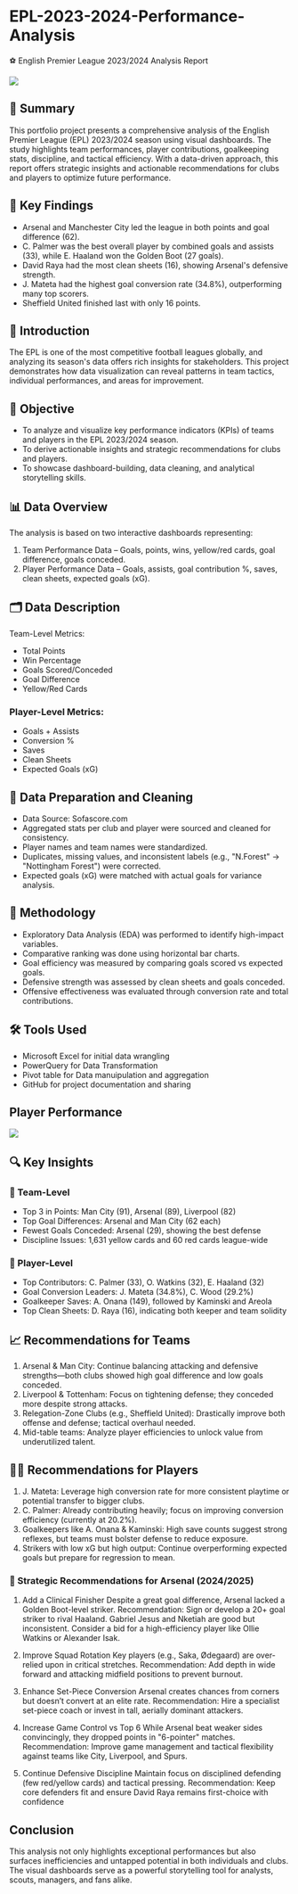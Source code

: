 # EPL-2023-2024-Performance-Analysis
⚽ English Premier League 2023/2024 Analysis Report

![](dashteam.png)

## 📌 Summary
This portfolio project presents a comprehensive analysis of the English Premier League (EPL) 2023/2024 season using visual dashboards. The study highlights team performances, player contributions, goalkeeping stats, discipline, and tactical efficiency. With a data-driven approach, this report offers strategic insights and actionable recommendations for clubs and players to optimize future performance.

## 🎯 Key Findings
-	Arsenal and Manchester City led the league in both points and goal difference (62).
-	C. Palmer was the best overall player by combined goals and assists (33), while E. Haaland won the Golden Boot (27 goals).
-	David Raya had the most clean sheets (16), showing Arsenal's defensive strength.
-	J. Mateta had the highest goal conversion rate (34.8%), outperforming many top scorers.
-	Sheffield United finished last with only 16 points.

## 📝 Introduction
The EPL is one of the most competitive football leagues globally, and analyzing its season's data offers rich insights for stakeholders. This project demonstrates how data visualization can reveal patterns in team tactics, individual performances, and areas for improvement.

## 🎯 Objective
-	To analyze and visualize key performance indicators (KPIs) of teams and players in the EPL 2023/2024 season.
-	To derive actionable insights and strategic recommendations for clubs and players.
-	To showcase dashboard-building, data cleaning, and analytical storytelling skills.

## 📊 Data Overview
The analysis is based on two interactive dashboards representing:
1.	Team Performance Data – Goals, points, wins, yellow/red cards, goal difference, goals conceded.
2.	Player Performance Data – Goals, assists, goal contribution %, saves, clean sheets, expected goals (xG).

## 🗂️ Data Description
Team-Level Metrics:
-	Total Points
-	Win Percentage
-	Goals Scored/Conceded
-	Goal Difference
-	Yellow/Red Cards

### Player-Level Metrics:
-	Goals + Assists
-	Conversion %
-	Saves
-	Clean Sheets
-	Expected Goals (xG)

## 🧹 Data Preparation and Cleaning
- Data Source: Sofascore.com
-	Aggregated stats per club and player were sourced and cleaned for consistency.
-	Player names and team names were standardized.
-	Duplicates, missing values, and inconsistent labels (e.g., "N.Forest" → "Nottingham Forest") were corrected.
-	Expected goals (xG) were matched with actual goals for variance analysis.

## 🧪 Methodology
-	Exploratory Data Analysis (EDA) was performed to identify high-impact variables.
-	Comparative ranking was done using horizontal bar charts.
-	Goal efficiency was measured by comparing goals scored vs expected goals.
-	Defensive strength was assessed by clean sheets and goals conceded.
-	Offensive effectiveness was evaluated through conversion rate and total contributions.

## 🛠 Tools Used
-	Microsoft Excel for initial data wrangling
-	PowerQuery for Data Transformation
-	Pivot table for Data manuipulation and aggregation
-	GitHub for project documentation and sharing

## Player Performance

![](PlayerDash.png)

## 🔍 Key Insights
### 🔹 Team-Level
-	Top 3 in Points: Man City (91), Arsenal (89), Liverpool (82)
-	Top Goal Differences: Arsenal and Man City (62 each)
-	Fewest Goals Conceded: Arsenal (29), showing the best defense
-	Discipline Issues: 1,631 yellow cards and 60 red cards league-wide

### 🔹 Player-Level
- Top Contributors: C. Palmer (33), O. Watkins (32), E. Haaland (32)
-	Goal Conversion Leaders: J. Mateta (34.8%), C. Wood (29.2%)
-	Goalkeeper Saves: A. Onana (149), followed by Kaminski and Areola
-	Top Clean Sheets: D. Raya (16), indicating both keeper and team solidity

## 📈 Recommendations for Teams
1.	Arsenal & Man City: Continue balancing attacking and defensive strengths—both clubs showed high goal difference and low goals conceded.
2.	Liverpool & Tottenham: Focus on tightening defense; they conceded more despite strong attacks.
3.	Relegation-Zone Clubs (e.g., Sheffield United): Drastically improve both offense and defense; tactical overhaul needed.
 4.	Mid-table teams: Analyze player efficiencies to unlock value from underutilized talent.

## 🧑‍✈️ Recommendations for Players
1.	J. Mateta: Leverage high conversion rate for more consistent playtime or potential transfer to bigger clubs.
2.	C. Palmer: Already contributing heavily; focus on improving conversion efficiency (currently at 20.2%).
3.	Goalkeepers like A. Onana & Kaminski: High save counts suggest strong reflexes, but teams must bolster defense to reduce exposure.
4.	Strikers with low xG but high output: Continue overperforming expected goals but prepare for regression to mean.

### 🧠 Strategic Recommendations for Arsenal (2024/2025)
1. Add a Clinical Finisher
Despite a great goal difference, Arsenal lacked a Golden Boot-level striker.
Recommendation: Sign or develop a 20+ goal striker to rival Haaland. Gabriel Jesus and Nketiah are good but inconsistent.
Consider a bid for a high-efficiency player like Ollie Watkins or Alexander Isak.

2. Improve Squad Rotation
Key players (e.g., Saka, Ødegaard) are over-relied upon in critical stretches.
Recommendation: Add depth in wide forward and attacking midfield positions to prevent burnout.
3. Enhance Set-Piece Conversion
Arsenal creates chances from corners but doesn’t convert at an elite rate.
Recommendation: Hire a specialist set-piece coach or invest in tall, aerially dominant attackers.
4. Increase Game Control vs Top 6
While Arsenal beat weaker sides convincingly, they dropped points in "6-pointer" matches.
Recommendation: Improve game management and tactical flexibility against teams like City, Liverpool, and Spurs.
5. Continue Defensive Discipline
Maintain focus on disciplined defending (few red/yellow cards) and tactical pressing.
Recommendation: Keep core defenders fit and ensure David Raya remains first-choice with confidence

## Conclusion
This analysis not only highlights exceptional performances but also surfaces inefficiencies and untapped potential in both individuals and clubs. The visual dashboards serve as a powerful storytelling tool for analysts, scouts, managers, and fans alike.

